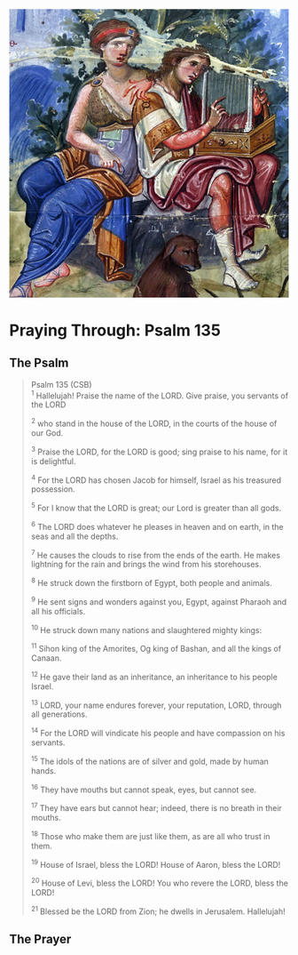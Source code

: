 <img class="intro-right" src="art-paris-psalter.jpg">

<style>
  li {list-style-type: none;}
  p + ul {
    margin-top: -18px;
}
</style>

# Praying Through: Psalm 135

## The Psalm

>Psalm 135 (CSB)  
><sup>1</sup> Hallelujah! Praise the name of the LORD. Give praise, you servants of the LORD 
>
><sup>2</sup> who stand in the house of the LORD, in the courts of the house of our God. 
>
><sup>3</sup> Praise the LORD, for the LORD is good; sing praise to his name, for it is delightful. 
>
><sup>4</sup> For the LORD has chosen Jacob for himself, Israel as his treasured possession. 
>
><sup>5</sup> For I know that the LORD is great; our Lord is greater than all gods. 
>
><sup>6</sup> The LORD does whatever he pleases in heaven and on earth, in the seas and all the depths. 
>
><sup>7</sup> He causes the clouds to rise from the ends of the earth. He makes lightning for the rain and brings the wind from his storehouses. 
>
><sup>8</sup> He struck down the firstborn of Egypt, both people and animals. 
>
><sup>9</sup> He sent signs and wonders against you, Egypt, against Pharaoh and all his officials. 
>
><sup>10</sup> He struck down many nations and slaughtered mighty kings: 
>
><sup>11</sup> Sihon king of the Amorites, Og king of Bashan, and all the kings of Canaan. 
>
><sup>12</sup> He gave their land as an inheritance, an inheritance to his people Israel. 
>
><sup>13</sup> LORD, your name endures forever, your reputation, LORD, through all generations. 
>
><sup>14</sup> For the LORD will vindicate his people and have compassion on his servants. 
>
><sup>15</sup> The idols of the nations are of silver and gold, made by human hands. 
>
><sup>16</sup> They have mouths but cannot speak, eyes, but cannot see. 
>
><sup>17</sup> They have ears but cannot hear; indeed, there is no breath in their mouths. 
>
><sup>18</sup> Those who make them are just like them, as are all who trust in them. 
>
><sup>19</sup> House of Israel, bless the LORD! House of Aaron, bless the LORD! 
>
><sup>20</sup> House of Levi, bless the LORD! You who revere the LORD, bless the LORD! 
>
><sup>21</sup> Blessed be the LORD from Zion; he dwells in Jerusalem. Hallelujah!

## The Prayer

<div style="font-variant: small-caps;">

</div>
